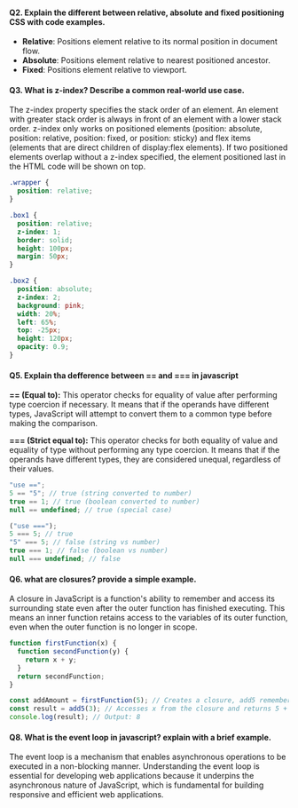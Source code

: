 #### Q2. Explain the different between relative, absolute and fixed positioning CSS with code examples.

- **Relative**: Positions element relative to its normal position in document flow.
- **Absolute**: Positions element relative to nearest positioned ancestor.
- **Fixed**: Positions element relative to viewport.

#### Q3. What is z-index? Describe a common real-world use case.

The z-index property specifies the stack order of an element. An element with greater stack order is always in front of an element with a lower stack order. z-index only works on positioned elements (position: absolute, position: relative, position: fixed, or position: sticky) and flex items (elements that are direct children of display:flex elements). If two positioned elements overlap without a z-index specified, the element positioned last in the HTML code will be shown on top.

```css
.wrapper {
  position: relative;
}

.box1 {
  position: relative;
  z-index: 1;
  border: solid;
  height: 100px;
  margin: 50px;
}

.box2 {
  position: absolute;
  z-index: 2;
  background: pink;
  width: 20%;
  left: 65%;
  top: -25px;
  height: 120px;
  opacity: 0.9;
}
```

#### Q5. Explain tha defference between == and === in javascript

**== (Equal to):** This operator checks for equality of value after performing type coercion if necessary. It means that if the operands have different types, JavaScript will attempt to convert them to a common type before making the comparison.

**=== (Strict equal to):** This operator checks for both equality of value and equality of type without performing any type coercion. It means that if the operands have different types, they are considered unequal, regardless of their values.

```js
"use ==";
5 == "5"; // true (string converted to number)
true == 1; // true (boolean converted to number)
null == undefined; // true (special case)

("use ===");
5 === 5; // true
"5" === 5; // false (string vs number)
true === 1; // false (boolean vs number)
null === undefined; // false
```

#### Q6. what are closures? provide a simple example.

A closure in JavaScript is a function's ability to remember and access its surrounding state even after the outer function has finished executing. This means an inner function retains access to the variables of its outer function, even when the outer function is no longer in scope.

```js
function firstFunction(x) {
  function secondFunction(y) {
    return x + y;
  }
  return secondFunction;
}

const addAmount = firstFunction(5); // Creates a closure, add5 remembers x = 5
const result = add5(3); // Accesses x from the closure and returns 5 + 3 = 8
console.log(result); // Output: 8
```

#### Q8. What is the event loop in javascript? explain with a brief example.

The event loop is a mechanism that enables asynchronous operations to be executed in a non-blocking manner. Understanding the event loop is essential for developing web applications because it underpins the asynchronous nature of JavaScript, which is fundamental for building responsive and efficient web applications.
